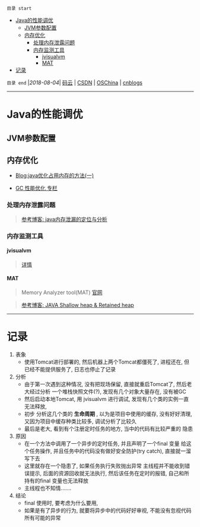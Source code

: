`目录 start`
 
- [Java的性能调优](#java的性能调优)
    - [JVM参数配置](#jvm参数配置)
    - [内存优化](#内存优化)
        - [处理内存泄露问题](#处理内存泄露问题)
        - [内存监测工具](#内存监测工具)
            - [jvisualvm](#jvisualvm)
            - [MAT](#mat)
- [记录](#记录)

`目录 end` |_2018-08-04_| [码云](https://gitee.com/gin9) | [CSDN](http://blog.csdn.net/kcp606) | [OSChina](https://my.oschina.net/kcp1104) | [cnblogs](http://www.cnblogs.com/kuangcp)
****************************************
# Java的性能调优

## JVM参数配置

## 内存优化

- [Blog:java优化占用内存的方法(一)](http://blog.csdn.net/zheng0518/article/details/48182437)

- [GC 性能优化 专栏](https://blog.csdn.net/column/details/14851.html)

### 处理内存泄露问题
> [参考博客: java内存泄漏的定位与分析](https://blog.csdn.net/lc0817/article/details/67014499)

### 内存监测工具
#### jvisualvm
> [详情](/Java/AdvancedLearning/JDKAndJRE.md#jvisualvm)

#### MAT
> Memory Analyzer tool(MAT) [官网](http://www.eclipse.org/mat/)

> [参考博客: JAVA Shallow heap & Retained heap](http://www.cnblogs.com/lipeineng/p/5824799.html)

**************

# 记录

1. 表象
    - 使用Tomcat进行部署的, 然后机器上两个Tomcat都僵死了, 进程还在, 但已经不能提供服务了, 日志也停止了记录
1. 分析
    - 由于第一次遇到这种情况, 没有把现场保留, 直接就重启Tomcat了, 然后老大经过分析 一个堆栈快照文件(?), 发现有几个对象大量存在, 没有被GC
    - 然后启动本地Tomcat, 用 jvisualvm 进行调试, 发现有几个类的实例一直无法释放, 
    - 初步 分析这几个类的 **生命周期** , 以为是项目中使用的缓存, 没有好好清理, 又因为项目中缓存种类比较多, 调试分析了比较久
    - 最后是老大, 看到有个注册定时任务的地方, 当中的代码有比较严重的 隐患 
1. 原因
    - 在一个方法中调用了一个异步的定时任务, 并且声明了一个final 变量 给这个任务操作, 并且任务中的代码没有做好安全防护(try catch), 直接就一溜写下去
    - 这里就存在一个隐患了, 如果任务执行失败抛出异常 主线程并不能收到错误提示, 后面的资源回收就无法执行, 然后该任务在定时的报错, 自己和所持有的final 变量也无法释放
    - 主线程也不知情.......
1. 结论
    - final 使用时, 要考虑为什么要用, 
    - 如果是有了异步的行为, 就要将异步中的代码好好审视, 不能没有忽视代码所有可能的异常


